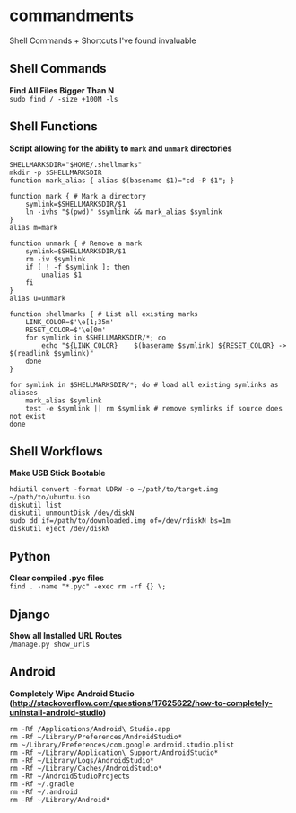 # commandments
Shell Commands + Shortcuts I've found invaluable

Shell Commands
--------
**Find All Files Bigger Than N**<br />
`sudo find / -size +100M -ls `

Shell Functions
---------------
**Script allowing for the ability to `mark` and `unmark` directories**
```
SHELLMARKSDIR="$HOME/.shellmarks"
mkdir -p $SHELLMARKSDIR
function mark_alias { alias $(basename $1)="cd -P $1"; }

function mark { # Mark a directory
    symlink=$SHELLMARKSDIR/$1
    ln -ivhs "$(pwd)" $symlink && mark_alias $symlink
}
alias m=mark

function unmark { # Remove a mark
    symlink=$SHELLMARKSDIR/$1
    rm -iv $symlink
    if [ ! -f $symlink ]; then
        unalias $1
    fi
}
alias u=unmark

function shellmarks { # List all existing marks
    LINK_COLOR=$'\e[1;35m'
    RESET_COLOR=$'\e[0m'
    for symlink in $SHELLMARKSDIR/*; do
        echo "${LINK_COLOR}    $(basename $symlink) ${RESET_COLOR} -> $(readlink $symlink)"
    done
}

for symlink in $SHELLMARKSDIR/*; do # load all existing symlinks as aliases
    mark_alias $symlink
    test -e $symlink || rm $symlink # remove symlinks if source does not exist
done
```

Shell Workflows
-------
**Make USB Stick Bootable**
```
hdiutil convert -format UDRW -o ~/path/to/target.img ~/path/to/ubuntu.iso
diskutil list
diskutil unmountDisk /dev/diskN
sudo dd if=/path/to/downloaded.img of=/dev/rdiskN bs=1m
diskutil eject /dev/diskN
```

Python
-------
**Clear compiled .pyc files**<br />
`find . -name "*.pyc" -exec rm -rf {} \;`


Django
-------
**Show all Installed URL Routes**<br />
`/manage.py show_urls`


Android
--------
**Completely Wipe Android Studio (http://stackoverflow.com/questions/17625622/how-to-completely-uninstall-android-studio)**<br />
```
rm -Rf /Applications/Android\ Studio.app
rm -Rf ~/Library/Preferences/AndroidStudio*
rm ~/Library/Preferences/com.google.android.studio.plist
rm -Rf ~/Library/Application\ Support/AndroidStudio*
rm -Rf ~/Library/Logs/AndroidStudio*
rm -Rf ~/Library/Caches/AndroidStudio*
rm -Rf ~/AndroidStudioProjects
rm -Rf ~/.gradle
rm -Rf ~/.android
rm -Rf ~/Library/Android*
```
